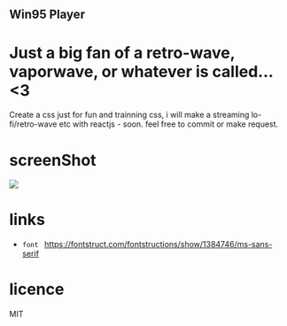 ## Win95 Player

# Just a big fan of a retro-wave, vaporwave, or whatever is called... <3

Create a css just for fun and trainning css, i will make a streaming lo-fi/retro-wave etc with reactjs - soon.
feel free to commit or make request.


# screenShot

<img src='https://i.imgur.com/1otFXIX.png'/>


# links 

* `font ` https://fontstruct.com/fontstructions/show/1384746/ms-sans-serif 

# licence

MIT
